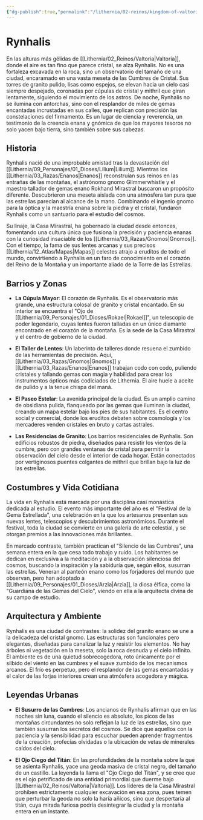 ```yaml
---
{"dg-publish":true,"permalink":"/lithernia/02-reinos/kingdom-of-valtoria/rynhalis/","title":"Rynhalis","tags":["lithernia","ciudad","Valtoria"]}
---
```


# Rynhalis

En las alturas más gélidas de [[Lithernia/02_Reinos/Valtoria\|Valtoria]], donde el aire es tan fino que parece cristal, se alza Rynhalis. No es una fortaleza excavada en la roca, sino un observatorio del tamaño de una ciudad, encaramado en una vasta meseta de las Cumbres de Cristal. Sus torres de granito pulido, lisas como espejos, se elevan hacia un cielo casi siempre despejado, coronadas por cúpulas de cristal y mithril que giran lentamente, siguiendo el movimiento de los astros. De noche, Rynhalis no se ilumina con antorchas, sino con el resplandor de miles de gemas encantadas incrustadas en sus calles, que replican con precisión las constelaciones del firmamento. Es un lugar de ciencia y reverencia, un testimonio de la creencia enana y gnómica de que los mayores tesoros no solo yacen bajo tierra, sino también sobre sus cabezas.

## Historia

Rynhalis nació de una improbable amistad tras la devastación del [[Lithernia/09_Personajes/01_Dioses/Lilium\|Lilium]]. Mientras los [[Lithernia/03_Razas/Enanos\|Enanos]] reconstruían sus reinos en las entrañas de las montañas, el astrónomo gnomo Glimmerwhistle y el maestro tallador de gemas enano Rokhand Mirastral buscaron un propósito diferente. Descubrieron una meseta aislada con una atmósfera tan pura que las estrellas parecían al alcance de la mano. Combinando el ingenio gnomo para la óptica y la maestría enana sobre la piedra y el cristal, fundaron Rynhalis como un santuario para el estudio del cosmos.

Su linaje, la Casa Mirastral, ha gobernado la ciudad desde entonces, fomentando una cultura única que fusiona la precisión y paciencia enanas con la curiosidad insaciable de los [[Lithernia/03_Razas/Gnomos\|Gnomos]]. Con el tiempo, la fama de sus lentes arcanas y sus precisos [[Lithernia/12_Atlas/Mapas\|Mapas]] celestes atrajo a eruditos de todo el mundo, convirtiendo a Rynhalis en un faro de conocimiento en el corazón del Reino de la Montaña y un importante aliado de la Torre de las Estrellas.

## Barrios y Zonas

- **La Cúpula Mayor**: El corazón de Rynhalis. Es el observatorio más grande, una estructura colosal de granito y cristal encantado. En su interior se encuentra el "Ojo de [[Lithernia/09_Personajes/01_Dioses/Rokael\|Rokael]]", un telescopio de poder legendario, cuyas lentes fueron talladas en un único diamante encontrado en el corazón de la montaña. Es la sede de la Casa Mirastral y el centro de gobierno de la ciudad.

- **El Taller de Lentes**: Un laberinto de talleres donde resuena el zumbido de las herramientas de precisión. Aquí, [[Lithernia/03_Razas/Gnomos\|Gnomos]] y [[Lithernia/03_Razas/Enanos\|Enanos]] trabajan codo con codo, puliendo cristales y tallando gemas con magia y habilidad para crear los instrumentos ópticos más codiciados de Lithernia. El aire huele a aceite de pulido y a la tenue chispa del maná.

- **El Paseo Estelar**: La avenida principal de la ciudad. Es un amplio camino de obsidiana pulida, flanqueado por las gemas que iluminan la ciudad, creando un mapa estelar bajo los pies de sus habitantes. Es el centro social y comercial, donde los eruditos debaten sobre cosmología y los mercaderes venden cristales en bruto y cartas astrales.

- **Las Residencias de Granito**: Los barrios residenciales de Rynhalis. Son edificios robustos de piedra, diseñados para resistir los vientos de la cumbre, pero con grandes ventanas de cristal para permitir la observación del cielo desde el interior de cada hogar. Están conectados por vertiginosos puentes colgantes de mithril que brillan bajo la luz de las estrellas.

## Costumbres y Vida Cotidiana

La vida en Rynhalis está marcada por una disciplina casi monástica dedicada al estudio. El evento más importante del año es el "Festival de la Gema Estrellada", una celebración en la que los artesanos presentan sus nuevas lentes, telescopios y descubrimientos astronómicos. Durante el festival, toda la ciudad se convierte en una galería de arte celestial, y se otorgan premios a las innovaciones más brillantes.

En marcado contraste, también practican el "Silencio de las Cumbres", una semana entera en la que cesa todo trabajo y ruido. Los habitantes se dedican en exclusiva a la meditación y a la observación silenciosa del cosmos, buscando la inspiración y la sabiduría que, según ellos, susurran las estrellas. Veneran al panteón enano como los forjadores del mundo que observan, pero han adoptado a [[Lithernia/09_Personajes/01_Dioses/Arzia\|Arzia]], la diosa élfica, como la "Guardiana de las Gemas del Cielo", viendo en ella a la arquitecta divina de su campo de estudio.

## Arquitectura y Ambiente

Rynhalis es una ciudad de contrastes: la solidez del granito enano se une a la delicadeza del cristal gnomo. Las estructuras son funcionales pero elegantes, diseñadas para canalizar la luz y resistir los elementos. No hay árboles ni vegetación en la meseta, solo la roca desnuda y el cielo infinito. El ambiente es de una quietud sobrecogedora, roto únicamente por el silbido del viento en las cumbres y el suave zumbido de los mecanismos arcanos. El frío es perpetuo, pero el resplandor de las gemas encantadas y el calor de las forjas interiores crean una atmósfera acogedora y mágica.

## Leyendas Urbanas

- **El Susurro de las Cumbres**: Los ancianos de Rynhalis afirman que en las noches sin luna, cuando el silencio es absoluto, los picos de las montañas circundantes no solo reflejan la luz de las estrellas, sino que también susurran los secretos del cosmos. Se dice que aquellos con la paciencia y la sensibilidad para escuchar pueden aprender fragmentos de la creación, profecías olvidadas o la ubicación de vetas de minerales caídos del cielo.

- **El Ojo Ciego del Titán**: En las profundidades de la montaña sobre la que se asienta Rynhalis, yace una geoda masiva de cristal negro, del tamaño de un castillo. La leyenda la llama el "Ojo Ciego del Titán", y se cree que es el ojo petrificado de una entidad primordial que duerme bajo [[Lithernia/02_Reinos/Valtoria\|Valtoria]]. Los líderes de la Casa Mirastral prohíben estrictamente cualquier excavación en esa zona, pues temen que perturbar la geoda no solo la haría añicos, sino que despertaría al titán, cuya mirada furiosa podría desintegrar la ciudad y la montaña entera en un instante.